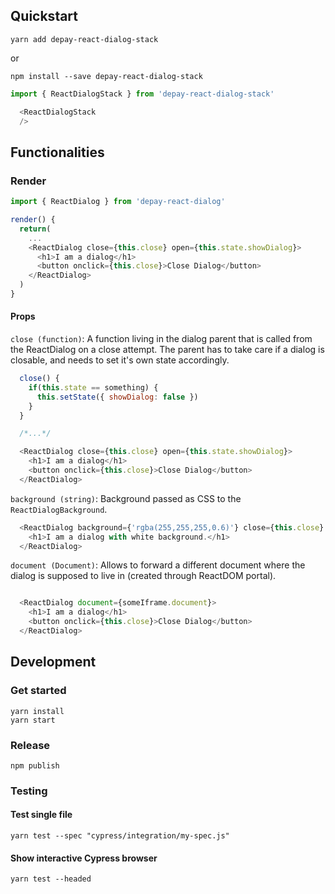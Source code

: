 ## Quickstart

```
yarn add depay-react-dialog-stack
```

or 

```
npm install --save depay-react-dialog-stack
```

```javascript
import { ReactDialogStack } from 'depay-react-dialog-stack'

  <ReactDialogStack
  />
```

## Functionalities

### Render

```javascript
import { ReactDialog } from 'depay-react-dialog'

render() {
  return(
    ...
    <ReactDialog close={this.close} open={this.state.showDialog}>
      <h1>I am a dialog</h1>
      <button onclick={this.close}>Close Dialog</button>
    </ReactDialog>
  )
}
```

#### Props

`close (function)`: A function living in the dialog parent that is called from the ReactDialog on a close attempt. The parent has to take care if a dialog is closable, and needs to set it's own state accordingly.

```javascript
  close() {
    if(this.state == something) {
      this.setState({ showDialog: false })
    }
  }

  /*...*/

  <ReactDialog close={this.close} open={this.state.showDialog}>
    <h1>I am a dialog</h1>
    <button onclick={this.close}>Close Dialog</button>
  </ReactDialog>
```

`background (string)`: Background passed as CSS to the `ReactDialogBackground`.

```javascript
  <ReactDialog background={'rgba(255,255,255,0.6)'} close={this.close} open={this.state.showDialog}>
    <h1>I am a dialog with white background.</h1>
  </ReactDialog>
```

`document (Document)`: Allows to forward a different document where the dialog is supposed to live in (created through ReactDOM portal).

```javascript

  <ReactDialog document={someIframe.document}>
    <h1>I am a dialog</h1>
    <button onclick={this.close}>Close Dialog</button>
  </ReactDialog>
```

## Development

### Get started

```
yarn install
yarn start
```

### Release

```
npm publish
```

### Testing

#### Test single file

```
yarn test --spec "cypress/integration/my-spec.js"
```

#### Show interactive Cypress browser

```
yarn test --headed
```
